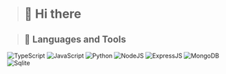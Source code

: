 > # 👋 Hi there

> ## 🍕 Languages and Tools
![TypeScript](https://shields.io/badge/-TypeScript-090909?style=for-the-badge&logo=typescript)
![JavaScript](https://img.shields.io/badge/javascript-%23323330.svg?style=for-the-badge&logo=javascript&logoColor=%23F7DF1E)
![Python](https://shields.io/badge/-Python-090909?style=for-the-badge&logo=python)
![NodeJS](https://shields.io/badge/-Node.js-090909?style=for-the-badge&logo=node.js)
![ExpressJS](https://shields.io/badge/-Express.js-090909?style=for-the-badge&logo=express)
![MongoDB](https://img.shields.io/badge/MongoDB-4EA94B?style=for-the-badge&logo=mongodb&logoColor=white)
![Sqlite](https://img.shields.io/badge/SQLite-07405E?style=for-the-badge&logo=sqlite&logoColor=white)
